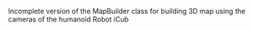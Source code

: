 Incomplete version of the MapBuilder class for building 3D map using the cameras of the humanoid Robot iCub
